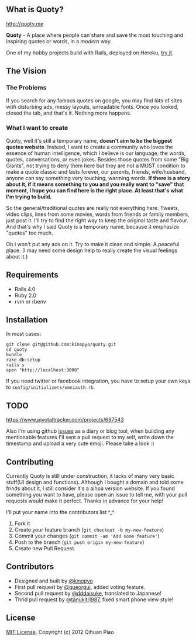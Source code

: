 ## What is Quoty?
http://quoty.me

**Quoty** - A place where people can share and save the most touching and inspiring quotes or words, in a *modern* way.

One of my hobby projects build with Rails, deployed on Heroku, [try it](http://quoty.me).

## The Vision ##

### The Problems
If you search for any famous quotes on google, you may find lots of  sites with disturbing ads, messy layouts, unreadable fonts. Once you looked, closed the tab, and that's it. Nothing more happens.

### What I want to create ###

Quoty, well it's still a temporary name, **doesn't aim to be the biggest quotes website**. Instead, I want to create a community who loves the essence of human intelligence, which I believe is our language, the words, quotes, conversations, or even jokes. Besides those quotes from some "Big Giants", not trying to deny them here but they are not a MUST condition to make a quote classic and lasts forever, our parents, friends, wife/husband, anyone can say something very touching, warming words. **If there is a story about it, if it means something to you and you really want to "save" that moment, I hope you can find here is the right place. At least that's what I'm trying to build.**

So the general/traditional quotes are really not everything here. Tweets, video clips, lines from some movies, words from friends or family members, just post it. I'll try to find the right way to keep the original taste and flavour. And that's why I said Quoty is a temporary name, because it emphasize "quotes" too much.

Oh I won't put any ads on it. Try to make it clean and simple. A peaceful place. (I may need some design help to really create the visual feelings about it.)

## Requirements ##

- Rails 4.0
- Ruby 2.0
- rvm or rbenv

## Installation ##

In most cases:

```
git clone git@github.com:kinopyo/quoty.git
cd quoty
bundle
rake db:setup
rails s
open "http://localhost:3000"
```

If you need twitter or facebook integration, you have to setup your own keys to `config/initializers/omniauth.rb`.

## TODO ##

https://www.pivotaltracker.com/projects/697543

Also I'm using github [issues](https://github.com/kinopyo/quoty/issues?state=closed) as a diary or blog tool, when building any mentionable features I'll sent a pull request to my self, write down the timestamp and upload a very cute emoji. Please take a look :)

## Contributing ##

Currently Quoty is still under construction, it lacks of many very basic stuff(UI design and functions). Although I bought a domain and told some frinds about it, I still consider it's a alhpa version website. If you found something you want to have, please open an issue to tell me, with your pull requests would make it perfect. Thanks in advance for your help!

I'll put your name into the contributors list ^_^

1. Fork it
2. Create your feature branch (`git checkout -b my-new-feature`)
3. Commit your changes (`git commit -am 'Add some feature'`)
4. Push to the branch (`git push origin my-new-feature`)
5. Create new Pull Request

## Contributors ##

- Designed and built by [@kinopyo](https://github.com/kinopyo)
- First pull request by [@gueorgui](https://github.com/gueorgui), added voting feature.
- Second pull request by [@dddaisuke](https://github.com/dddaisuke), translated to Japanese!
- Thrid pull request by [@tanukiti1987](https://github.com/tanukiti1987), fixed smart phone view style!

## License ##

[MIT License](http://opensource.org/licenses/MIT). Copyright (c) 2012 Qihuan Piao
